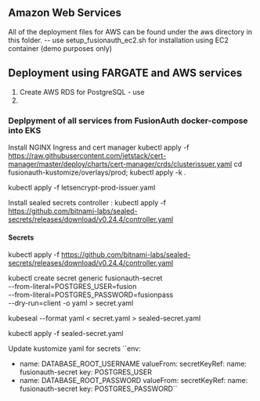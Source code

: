 ## Amazon Web Services
All of the deployment files for AWS can be found under the aws directory in this folder.
-- use setup_fusionauth_ec2.sh for installation using EC2 container (demo purposes only)

## Deployment using FARGATE and AWS services
1. Create AWS RDS for PostgreSQL - use 
2. 

### Deplpyment of all services from FusionAuth docker-compose into EKS
Install NGINX Ingress and cert manager
kubectl apply -f https://raw.githubusercontent.com/jetstack/cert-manager/master/deploy/charts/cert-manager/crds/clusterissuer.yaml
cd fusionauth-kustomize/overlays/prod; kubectl apply -k .

kubectl apply -f letsencrypt-prod-issuer.yaml

Install sealed secrets controller : kubectl apply -f https://github.com/bitnami-labs/sealed-secrets/releases/download/v0.24.4/controller.yaml

#### Secrets
kubectl apply -f https://github.com/bitnami-labs/sealed-secrets/releases/download/v0.24.4/controller.yaml

kubectl create secret generic fusionauth-secret \
--from-literal=POSTGRES_USER=fusion \
--from-literal=POSTGRES_PASSWORD=fusionpass \
--dry-run=client -o yaml > secret.yaml

kubeseal --format yaml < secret.yaml > sealed-secret.yaml

kubectl apply -f sealed-secret.yaml

Update kustomize yaml for secrets
``env:
- name: DATABASE_ROOT_USERNAME
  valueFrom:
  secretKeyRef:
  name: fusionauth-secret
  key: POSTGRES_USER
- name: DATABASE_ROOT_PASSWORD
  valueFrom:
  secretKeyRef:
  name: fusionauth-secret
  key: POSTGRES_PASSWORD``

